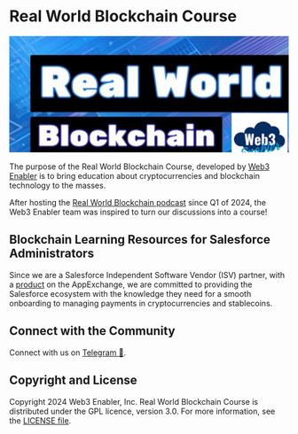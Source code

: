 # Real World Blockchain Course

![](assets/images/real-world-blockchain.png)


The purpose of the Real World Blockchain Course, developed by [Web3 Enabler](https://web3enabler.com) is to bring education about cryptocurrencies and blockchain technology to the masses.

After hosting the [Real World Blockchain podcast](https://www.youtube.com/playlist?list=PLt68TvyH77C0V4z6asL2OOJqrCuSguHiq) since Q1 of 2024, the Web3 Enabler team was inspired to turn our discussions into a course!

## Blockchain Learning Resources for Salesforce Administrators

Since we are a Salesforce Independent Software Vendor (ISV) partner, with a [product](https://appexchange.salesforce.com/appxListingDetail?listingId=ee4c011b-7a5b-4a50-91fb-f28049390858) on the AppExchange, we are committed to providing the Salesforce ecosystem with the knowledge they need for a smooth onboarding to managing payments in cryptocurrencies and stablecoins.

## Connect with the Community

Connect with us on [Telegram :postbox:](https://t.me/web3enabler).

## Copyright and License

Copyright 2024 Web3 Enabler, Inc.  Real World Blockchain Course is distributed under the GPL licence, version 3.0.  For more information, see the [LICENSE file](LICENSE).
